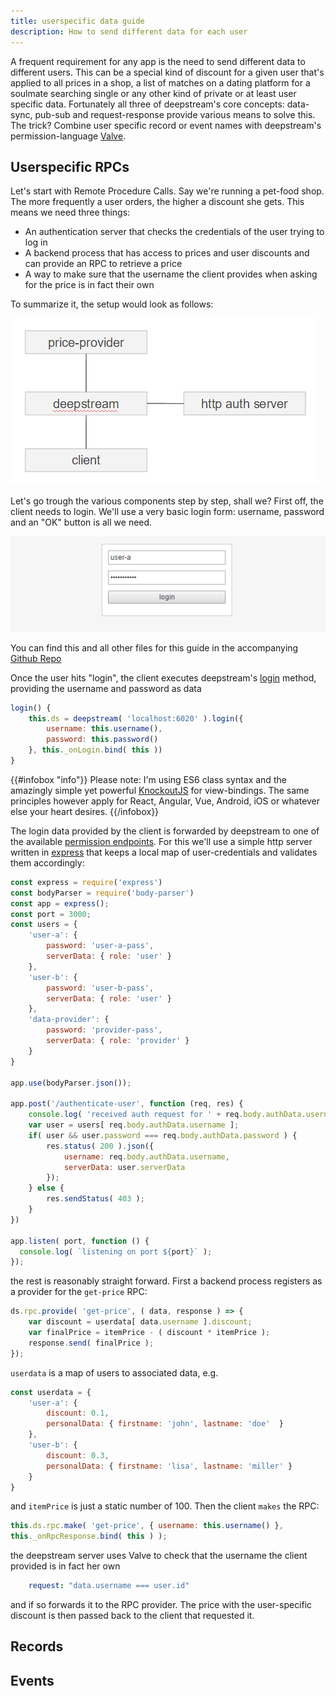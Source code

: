 ```yaml
---
title: userspecific data guide
description: How to send different data for each user
---
```

A frequent requirement for any app is the need to send different data to different users. This can be a special kind of discount for a given user that's applied to all prices in a shop, a list of matches on a dating platform for a soulmate searching single or any other kind of private or at least user specific data.
Fortunately all three of deepstream's core concepts: data-sync, pub-sub and request-response provide various means to solve this. The trick? Combine user specific record or event names with deepstream's permission-language [Valve](TODO).

## Userspecific RPCs
Let's start with Remote Procedure Calls. Say we're running a pet-food shop. The more frequently a user orders, the higher a discount she gets. This means we need three things:

- An authentication server that checks the credentials of the user trying to log in
- A backend process that has access to prices and user discounts and can provide an RPC to retrieve a price
- A way to make sure that the username the client provides when asking for the price is in fact their own

To summarize it, the setup would look as follows:

![RPC permission flow](rpc-diagram.png)

Let's go trough the various components step by step, shall we? First off, the client needs to login. We'll use a very basic login form: username, password and an "OK" button is all we need.

![Login Form](login-form.png)

You can find this and all other files for this guide in the accompanying [Github Repo](https://github.com/deepstreamIO/ds-demo-userspecific-data)

Once the user hits "login", the client executes deepstream's [login](TODO) method, providing the username and password as data

```javascript
login() {
    this.ds = deepstream( 'localhost:6020' ).login({
        username: this.username(),
        password: this.password()
    }, this._onLogin.bind( this ))
}
```

{{#infobox "info"}}
Please note: I'm using ES6 class syntax and the amazingly simple yet powerful [KnockoutJS](http://knockoutjs.com/) for view-bindings. The same principles however apply for React, Angular, Vue, Android, iOS or whatever else your heart desires.
{{/infobox}}

The login data provided by the client is forwarded by deepstream to one of the available [permission endpoints](TODO). For this we'll use a simple http server written in [express](TODO) that keeps a local map of user-credentials and validates them accordingly:

```javascript
const express = require('express')
const bodyParser = require('body-parser')
const app = express();
const port = 3000;
const users = {
    'user-a': {
        password: 'user-a-pass',
        serverData: { role: 'user' }
    },
    'user-b': {
        password: 'user-b-pass',
        serverData: { role: 'user' }
    },
    'data-provider': {
        password: 'provider-pass',
        serverData: { role: 'provider' }
    }
}

app.use(bodyParser.json());

app.post('/authenticate-user', function (req, res) {
    console.log( 'received auth request for ' + req.body.authData.username );
    var user = users[ req.body.authData.username ];
    if( user && user.password === req.body.authData.password ) {
        res.status( 200 ).json({
            username: req.body.authData.username,
            serverData: user.serverData
        });
    } else {
        res.sendStatus( 403 );
    }
})

app.listen( port, function () {
  console.log( `listening on port ${port}` );
});
```

the rest is reasonably straight forward. First a backend process registers as a provider for the `get-price` RPC:

```javascript
ds.rpc.provide( 'get-price', ( data, response ) => {
    var discount = userdata[ data.username ].discount;
    var finalPrice = itemPrice - ( discount * itemPrice );
    response.send( finalPrice );
});
```

`userdata` is a map of users to associated data, e.g.

```javascript
const userdata = {
    'user-a': {
        discount: 0.1,
        personalData: { firstname: 'john', lastname: 'doe'  }
    },
    'user-b': {
        discount: 0.3,
        personalData: { firstname: 'lisa', lastname: 'miller' }
    }
}
```

and `itemPrice` is just a static number of 100. Then the client `makes` the RPC:

```javascript
this.ds.rpc.make( 'get-price', { username: this.username() },
this._onRpcResponse.bind( this ) );
```

the deepstream server uses Valve to check that the username the client provided is in fact her own

```yaml
    request: "data.username === user.id"
```

and if so forwards it to the RPC provider. The price with the user-specific discount is then passed back to the client that requested it.

## Records

## Events